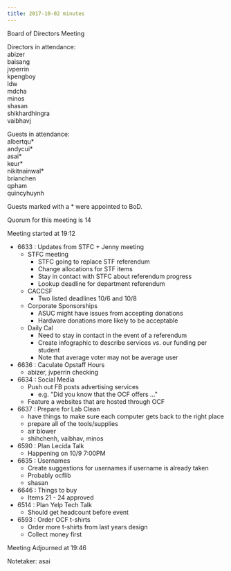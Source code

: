 ```yaml
---
title: 2017-10-02 minutes
---
```

Board of Directors Meeting   

Directors in attendance:   
abizer   
baisang   
jvperrin   
kpengboy   
ldw   
mdcha   
minos   
shasan   
shikhardhingra   
vaibhavj   

Guests in attendance:   
albertqu*   
andycui*   
asai*   
keur*   
nikitnainwal*   
brianchen   
qpham   
quincyhuynh   

Guests marked with a * were appointed to BoD.   


Quorum for this meeting is 14   

Meeting started at 19:12   

* 6633 : Updates from STFC + Jenny meeting
	* STFC meeting   
		* STFC going to replace STF referendum   
		* Change allocations for STF items   
		* Stay in contact with STFC about referendum progress   
		* Lookup deadline for department referendum   
	* CACCSF   
		* Two listed deadlines 10/6 and 10/8   
	* Corporate Sponsorships   
		* ASUC might have issues from accepting donations   
		* Hardware donations more likely to be acceptable   
	* Daily Cal   
		* Need to stay in contact in the event of a referendum   
		* Create infographic to describe services vs. our funding per student   
		* Note that average voter may not be average user   
* 6636 : Caculate Opstaff Hours
	* abizer, jvperrin checking   
* 6634 : Social Media
	* Push out FB posts advertising services   
		* e.g. "Did you know that the OCF offers ..."   
	* Feature a websites that are hosted through OCF   
* 6637 : Prepare for Lab Clean
	* have things to make sure each computer gets back to the right place   
	* prepare all of the tools/supplies   
	* air blower   
	* shihchenh, vaibhav, minos   
* 6590 : Plan Lecida Talk
	* Happening on 10/9 7:00PM   
* 6635 : Usernames
	* Create suggestions for usernames if username is already taken   
	* Probably ocflib   
	* shasan   
* 6646 : Things to buy
	* Items 21 - 24 approved   
* 6514 : Plan Yelp Tech Talk
	* Should get headcount before event   
* 6593 : Order OCF t-shirts
	* Order more t-shirts from last years design   
	* Collect money first   

Meeting Adjourned at 19:46   

Notetaker: asai   
